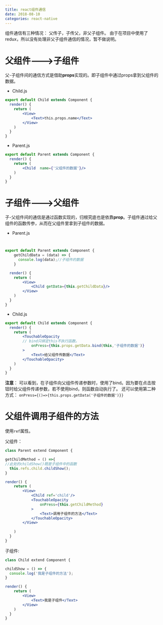 ```yaml
---
title: react组件通信
date: 2018-08-10
categories: react-native
---
```


组件通信有三种情况： 父传子，子传父，非父子组件。
由于在项目中使用了redux，所以没有处理非父子组件通信的情况，暂不做说明。

# 父组件--->子组件

父-子组件间的通信方式是借助**props**实现的。即子组件中通过props拿到父组件的数据。

* Child.js
```jsx
export default Child extends Component {
  render() {
    return (
    	<View>
    		<Text>this.props.name</Text>
    	</View>
    )
  }
}
```

* Parent.js
```jsx
export default Parent extends Component {
  render() {
    return (
    	<Child  name={'父组件的数据'}/>
    )
  }
}
```

# 子组件--->父组件
子-父组件间的通信是通过函数实现的，归根究底也是依靠**prop**。子组件通过给父组件的函数传参，从而在父组件里拿到子组件的数据。

* Parent.js
```jsx


export default Parent extends Component {
	getChildData = (data) => {
      console.log(data);//子组件的数据
	}

  render() {
    return (
    	<View>
    		<Child getData={this.getChildData}/>
    	</View>
    )
  }
}
```

* Child.js
```jsx
export default Child extends Component {
  render() {
    return (
    	<TouchableOpacity 
    	// bind只绑定this不执行函数。
    		onPress={this.props.getData.bind(this,'子组件的数据')}
    	>
    		<Text>给父组件传数据</Text>
    	</TouchableOpacity>
    )
  }
}
```

**注意**：
可以看到，在子组件向父组件传递参数时，使用了bind。因为要在点击按钮时给父组件传递参数，若不使用bind，则函数自动执行了。
还可以使用第二种方式：
`onPress={()=>{this.props.getData('子组件的数据')}}`

# 父组件调用子组件的方法

使用`ref`属性。

父组件：
```jsx
class Parent extend Component {

getChildMethod = () =>{
//此处的childShow()既是子组件中的函数
  this.refs.child.childShow();
}

render() {
    return (
    	<View>
    		<Child ref='child'/>
    		<TouchableOpacity
    			onPress={this.getChildMethod}
			>
    			<Text>调用子组件的方法</Text>
    		</TouchableOpacity>
    	</View>
    	
    )
  }
}
```

子组件:
```jsx
class Child extend Component {

childShow = () => {
  console.log('我是子组件的方法');
}

render() {
    return (
    	<View>
    		<Text>我是子组件</Text>
    	</View>	
    )
  }
}
```














